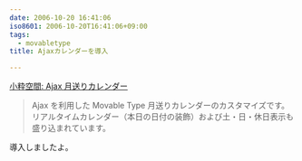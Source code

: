 ```yaml
---
date: 2006-10-20 16:41:06
iso8601: 2006-10-20T16:41:06+09:00
tags:
  - movabletype
title: Ajaxカレンダーを導入

---
```


<div class="entry-body">
  <p><a title="小粋空間: Ajax 月送りカレンダー" href="http://www.koikikukan.com/archives/2006/10/10-001010.php">小粋空間: Ajax 月送りカレンダー</a></p>

  <blockquote>Ajax を利用した Movable Type 月送りカレンダーのカスタマイズです。リアルタイムカレンダー（本日の日付の装飾）および土・日・休日表示も盛り込まれています。</blockquote>

  <p>導入しましたよ。<br /></p>
</div>
